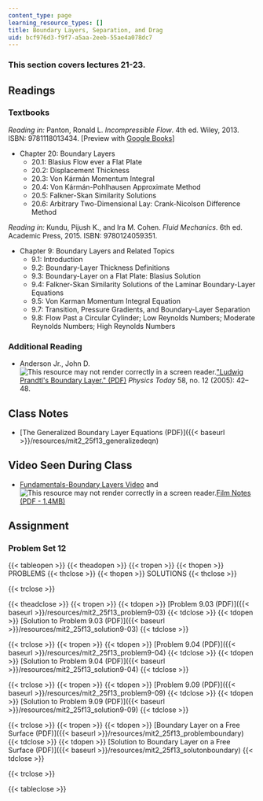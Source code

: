 ```yaml
---
content_type: page
learning_resource_types: []
title: Boundary Layers, Separation, and Drag
uid: bcf976d3-f9f7-a5aa-2eeb-55ae4a078dc7
---
```


### This section covers lectures 21-23.

Readings
--------

### Textbooks

_Reading in:_ Panton, Ronald L. _Incompressible Flow_. 4th ed. Wiley, 2013. ISBN: 9781118013434. \[Preview with [Google Books](http://books.google.com/books?id=sa4eAAAAQBAJ&pg=PAfrontcover)\]

*   Chapter 20: Boundary Layers
    *   20.1: Blasius Flow ever a Flat Plate
    *   20.2: Displacement Thickness
    *   20.3: Von Kármán Momentum Integral
    *   20.4: Von Kármán-Pohlhausen Approximate Method
    *   20.5: Falkner-Skan Similarity Solutions
    *   20.6: Arbitrary Two-Dimensional Lay: Crank-Nicolson Difference Method

_Reading in:_ Kundu, Pijush K., and Ira M. Cohen. _Fluid Mechanics_. 6th ed. Academic Press, 2015. ISBN: 9780124059351.

*   Chapter 9: Boundary Layers and Related Topics
    *   9.1: Introduction
    *   9.2: Boundary-Layer Thickness Definitions
    *   9.3: Boundary-Layer on a Flat Plate: Blasius Solution
    *   9.4: Falkner-Skan Similarity Solutions of the Laminar Boundary-Layer Equations
    *   9.5: Von Karman Momentum Integral Equation
    *   9.7: Transition, Pressure Gradients, and Boundary-Layer Separation
    *   9.8: Flow Past a Circular Cylinder; Low Reynolds Numbers; Moderate Reynolds Numbers; High Reynolds Numbers

### Additional Reading

*   Anderson Jr., John D. ![This resource may not render correctly in a screen reader.](/images/inacessible.gif)["Ludwig Prandtl's Boundary Layer." (PDF)](http://www.aps.org/units/dfd/resources/upload/prandtl_vol58no12p42_48.pdf) _Physics Today_ 58, no. 12 (2005): 42–48.

Class Notes
-----------

*   [The Generalized Boundary Layer Equations (PDF)]({{< baseurl >}}/resources/mit2_25f13_generalizedeqn)

Video Seen During Class
-----------------------

*   [Fundamentals-Boundary Layers Video](https://youtu.be/wMxK2GtFFq0) and ![This resource may not render correctly in a screen reader.](/images/inacessible.gif)[Film Notes (PDF - 1.4MB)](http://web.mit.edu/hml/ncfmf/10FBL.pdf)

Assignment
----------

### Problem Set 12

{{< tableopen >}}
{{< theadopen >}}
{{< tropen >}}
{{< thopen >}}
PROBLEMS
{{< thclose >}}
{{< thopen >}}
SOLUTIONS
{{< thclose >}}

{{< trclose >}}

{{< theadclose >}}
{{< tropen >}}
{{< tdopen >}}
[Problem 9.03 (PDF)]({{< baseurl >}}/resources/mit2_25f13_problem9-03)
{{< tdclose >}}
{{< tdopen >}}
[Solution to Problem 9.03 (PDF)]({{< baseurl >}}/resources/mit2_25f13_solution9-03)
{{< tdclose >}}

{{< trclose >}}
{{< tropen >}}
{{< tdopen >}}
[Problem 9.04 (PDF)]({{< baseurl >}}/resources/mit2_25f13_problem9-04)
{{< tdclose >}}
{{< tdopen >}}
[Solution to Problem 9.04 (PDF)]({{< baseurl >}}/resources/mit2_25f13_solution9-04)
{{< tdclose >}}

{{< trclose >}}
{{< tropen >}}
{{< tdopen >}}
[Problem 9.09 (PDF)]({{< baseurl >}}/resources/mit2_25f13_problem9-09)
{{< tdclose >}}
{{< tdopen >}}
[Solution to Problem 9.09 (PDF)]({{< baseurl >}}/resources/mit2_25f13_solution9-09)
{{< tdclose >}}

{{< trclose >}}
{{< tropen >}}
{{< tdopen >}}
[Boundary Layer on a Free Surface (PDF)]({{< baseurl >}}/resources/mit2_25f13_problemboundary)
{{< tdclose >}}
{{< tdopen >}}
[Solution to Boundary Layer on a Free Surface (PDF)]({{< baseurl >}}/resources/mit2_25f13_solutonboundary)
{{< tdclose >}}

{{< trclose >}}

{{< tableclose >}}